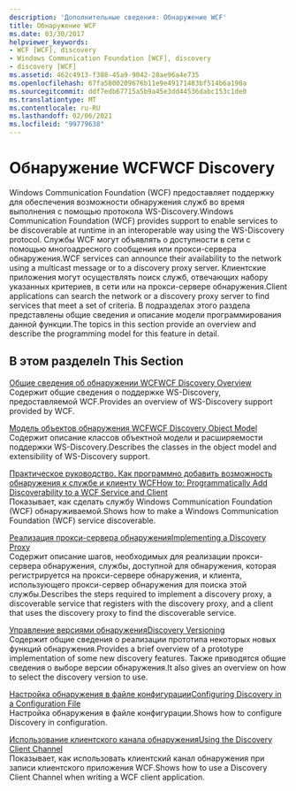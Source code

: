 ```yaml
---
description: 'Дополнительные сведения: Обнаружение WCF'
title: Обнаружение WCF
ms.date: 03/30/2017
helpviewer_keywords:
- WCF [WCF], discovery
- Windows Communication Foundation [WCF], discovery
- discovery [WCF]
ms.assetid: 462c4913-f388-45a9-9042-28ae96a4e735
ms.openlocfilehash: 67fa5800209676b11e9e49171483bf514b6a190a
ms.sourcegitcommit: ddf7edb67715a5b9a45e3dd44536dabc153c1de0
ms.translationtype: MT
ms.contentlocale: ru-RU
ms.lasthandoff: 02/06/2021
ms.locfileid: "99779638"
---
```

# <a name="wcf-discovery"></a><span data-ttu-id="08050-103">Обнаружение WCF</span><span class="sxs-lookup"><span data-stu-id="08050-103">WCF Discovery</span></span>

<span data-ttu-id="08050-104">Windows Communication Foundation (WCF) предоставляет поддержку для обеспечения возможности обнаружения служб во время выполнения с помощью протокола WS-Discovery.</span><span class="sxs-lookup"><span data-stu-id="08050-104">Windows Communication Foundation (WCF) provides support to enable services to be discoverable at runtime in an interoperable way using the WS-Discovery protocol.</span></span> <span data-ttu-id="08050-105">Службы WCF могут объявлять о доступности в сети с помощью многоадресного сообщения или прокси-сервера обнаружения.</span><span class="sxs-lookup"><span data-stu-id="08050-105">WCF services can announce their availability to the network using a multicast message or to a discovery proxy server.</span></span> <span data-ttu-id="08050-106">Клиентские приложения могут осуществлять поиск служб, отвечающих набору указанных критериев, в сети или на прокси-сервере обнаружения.</span><span class="sxs-lookup"><span data-stu-id="08050-106">Client applications can search the network or a discovery proxy server to find services that meet a set of criteria.</span></span> <span data-ttu-id="08050-107">В подразделах этого раздела представлены общие сведения и описание модели программирования данной функции.</span><span class="sxs-lookup"><span data-stu-id="08050-107">The topics in this section provide an overview and describe the programming model for this feature in detail.</span></span>  
  
## <a name="in-this-section"></a><span data-ttu-id="08050-108">В этом разделе</span><span class="sxs-lookup"><span data-stu-id="08050-108">In This Section</span></span>  

 [<span data-ttu-id="08050-109">Общие сведения об обнаружении WCF</span><span class="sxs-lookup"><span data-stu-id="08050-109">WCF Discovery Overview</span></span>](wcf-discovery-overview.md)  
 <span data-ttu-id="08050-110">Содержит общие сведения о поддержке WS-Discovery, предоставляемой WCF.</span><span class="sxs-lookup"><span data-stu-id="08050-110">Provides an overview of WS-Discovery support provided by WCF.</span></span>  
  
 [<span data-ttu-id="08050-111">Модель объектов обнаружения WCF</span><span class="sxs-lookup"><span data-stu-id="08050-111">WCF Discovery Object Model</span></span>](wcf-discovery-object-model.md)  
 <span data-ttu-id="08050-112">Содержит описание классов объектной модели и расширяемости поддержки WS-Discovery.</span><span class="sxs-lookup"><span data-stu-id="08050-112">Describes the classes in the object model and extensibility of WS-Discovery support.</span></span>  
  
 [<span data-ttu-id="08050-113">Практическое руководство. Как программно добавить возможность обнаружения к службе и клиенту WCF</span><span class="sxs-lookup"><span data-stu-id="08050-113">How to: Programmatically Add Discoverability to a WCF Service and Client</span></span>](how-to-programmatically-add-discoverability-to-a-wcf-service-and-client.md)  
 <span data-ttu-id="08050-114">Показывает, как сделать службу Windows Communication Foundation (WCF) обнаруживаемой.</span><span class="sxs-lookup"><span data-stu-id="08050-114">Shows how to make a Windows Communication Foundation (WCF) service discoverable.</span></span>  
  
 [<span data-ttu-id="08050-115">Реализация прокси-сервера обнаружения</span><span class="sxs-lookup"><span data-stu-id="08050-115">Implementing a Discovery Proxy</span></span>](implementing-a-discovery-proxy.md)  
 <span data-ttu-id="08050-116">Содержит описание шагов, необходимых для реализации прокси-сервера обнаружения, службы, доступной для обнаружения, которая регистрируется на прокси-сервере обнаружения, и клиента, использующего прокси-сервер обнаружения для поиска этой службы.</span><span class="sxs-lookup"><span data-stu-id="08050-116">Describes the steps required to implement a discovery proxy, a discoverable service that registers with the discovery proxy, and a client that uses the discovery proxy to find the discoverable service.</span></span>  
  
 [<span data-ttu-id="08050-117">Управление версиями обнаружения</span><span class="sxs-lookup"><span data-stu-id="08050-117">Discovery Versioning</span></span>](discovery-versioning.md)  
 <span data-ttu-id="08050-118">Содержит общие сведения о реализации прототипа некоторых новых функций обнаружения.</span><span class="sxs-lookup"><span data-stu-id="08050-118">Provides a brief overview of a prototype implementation of some new discovery features.</span></span> <span data-ttu-id="08050-119">Также приводятся общие сведения о выборе версии обнаружения.</span><span class="sxs-lookup"><span data-stu-id="08050-119">It also gives an overview on how to select the discovery version to use.</span></span>  
  
 [<span data-ttu-id="08050-120">Настройка обнаружения в файле конфигурации</span><span class="sxs-lookup"><span data-stu-id="08050-120">Configuring Discovery in a Configuration File</span></span>](configuring-discovery-in-a-configuration-file.md)  
 <span data-ttu-id="08050-121">Настройка обнаружения в файле конфигурации.</span><span class="sxs-lookup"><span data-stu-id="08050-121">Shows how to configure Discovery in configuration.</span></span>  
  
 [<span data-ttu-id="08050-122">Использование клиентского канала обнаружения</span><span class="sxs-lookup"><span data-stu-id="08050-122">Using the Discovery Client Channel</span></span>](using-the-discovery-client-channel.md)  
 <span data-ttu-id="08050-123">Показывает, как использовать клиентский канал обнаружения при записи клиентского приложения WCF.</span><span class="sxs-lookup"><span data-stu-id="08050-123">Shows how to use a Discovery Client Channel when writing a WCF client application.</span></span>
